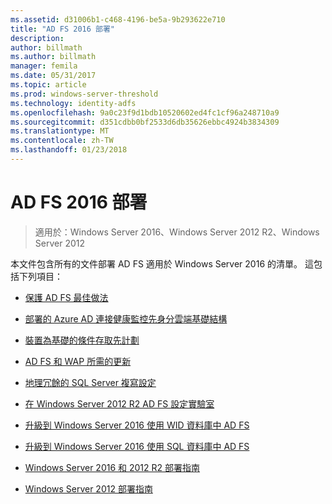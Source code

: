 ```yaml
---
ms.assetid: d31006b1-c468-4196-be5a-9b293622e710
title: "AD FS 2016 部署"
description: 
author: billmath
ms.author: billmath
manager: femila
ms.date: 05/31/2017
ms.topic: article
ms.prod: windows-server-threshold
ms.technology: identity-adfs
ms.openlocfilehash: 9a0c23f9d1bdb10520602ed4fc1cf96a248710a9
ms.sourcegitcommit: d351cdbb0bf2533d6db35626ebbc4924b3834309
ms.translationtype: MT
ms.contentlocale: zh-TW
ms.lasthandoff: 01/23/2018
---
```

# <a name="ad-fs-2016-deployment"></a>AD FS 2016 部署

>適用於：Windows Server 2016、Windows Server 2012 R2、Windows Server 2012

本文件包含所有的文件部署 AD FS 適用於 Windows Server 2016 的清單。 這包括下列項目：
  
* [保護 AD FS 最佳做法](deployment/Best-Practices-Securing-AD-FS.md)

* [部署的 Azure AD 連接健康監控先身分雲端基礎結構](https://azure.microsoft.com/documentation/articles/active-directory-aadconnect-health)

* [裝置為基礎的條件存取先計劃](deployment/Plan-Device-based-Conditional-Access-on-Premises.md)

* [AD FS 和 WAP 所需的更新](deployment/updates-for-active-directory-federation-services-ad-fs.md)

* [地理冗餘的 SQL Server 複寫設定](deployment/Set-up-Geographic-Redundancy-with-SQL-Server-Replication.md)

* [在 Windows Server 2012 R2 AD FS 設定實驗室](deployment/Set-up-the-lab-environment-for-AD-FS-in-Windows-Server-2012-R2.md)
  

* [升級到 Windows Server 2016 使用 WID 資料庫中 AD FS](deployment/Upgrading-to-AD-FS-in-Windows-Server-2016.md)  

* [升級到 Windows Server 2016 使用 SQL 資料庫中 AD FS](deployment/Upgrading-to-AD-FS-in-Windows-Server-2016-SQL.md)  

* [Windows Server 2016 和 2012 R2 部署指南](deployment/Windows-Server-2012-R2-AD-FS-Deployment-Guide.md)

* [Windows Server 2012 部署指南](deployment/Windows-Server-2012-AD-FS-Deployment-Guide.md)






